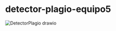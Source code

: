 # detector-plagio-equipo5
![DetectorPlagio drawio](https://github.com/A01745419/detector-plagio-equipo5/assets/69483112/8c92901e-8372-440a-8af5-46fc3f68fdb7)
